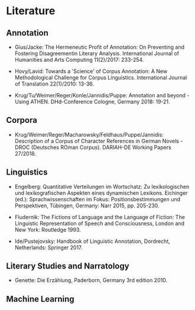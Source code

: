 # Literature

## Annotation

- Gius/Jacke: The Hermeneutic Profit of Annotation: On Preventing and Fostering Disagreementin Literary Analysis. International Journal of Humanities and Arts Computing 11(2)/2017: 233-254.

- Hovy/Lavid: Towards a 'Science' of Corpus Annotation: A New Methodological Challenge for Corpus Linguistics. International Journal of Translation 22(1)/2010: 13-36.

- Krug/Tu/Weimer/Reger/Konle/Jannidis/Puppe: Annotation and beyond - Using ATHEN. DHd-Conference Cologne, Germany 2018: 19-21.

## Corpora

- Krug/Weimer/Reger/Macharowsky/Feldhaus/Puppe/Jannidis: Description of a Corpus of Character References in German Novels - DROC (Deutsches ROman Corpus). DARIAH-DE Working Papers 27/2018.

## Linguistics

- Engelberg: Quantitative Verteilungen im Wortschatz: Zu lexikologischen und lexikografischen Aspekten eines dynamischen Lexikons. Eichinger (ed.): Sprachwissenschaften im Fokus: Positionsbestimmungen und Perspektiven, Tübingen, Germany: Narr 2015, pp. 205-230.

- Fludernik: The Fictions of Language and the Language of Fiction: The Linguistic Representation of Speech and Consciousness, London and New York: Routledge 1993.

- Ide/Pustejovsky: Handbook of Linguistic Annotation, Dordrecht, Netherlands: Springer 2017.

## Literary Studies and Narratology

- Genette: Die Erzählung, Paderborn, Germany 3rd edition 2010.

## Machine Learning

